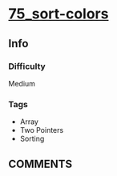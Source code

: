 # [75_sort-colors](https://leetcode.com/problems/sort-colors)

## Info

### Difficulty

Medium

### Tags

- Array
- Two Pointers
- Sorting

## __COMMENTS__

> 
